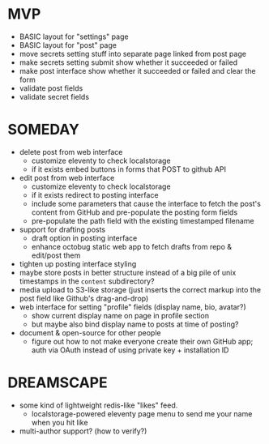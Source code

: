 # MVP

- BASIC layout for "settings" page
- BASIC layout for "post" page
- move secrets setting stuff into separate page linked from post page
- make secrets setting submit show whether it succeeded or failed
- make post interface show whether it succeeded or failed and clear the form
- validate post fields
- validate secret fields

# SOMEDAY

- delete post from web interface
  - customize eleventy to check localstorage
  - if it exists embed buttons in forms that POST to github API
- edit post from web interface
  - customize eleventy to check localstorage
  - if it exists redirect to posting interface
  - include some parameters that cause the interface to fetch the post's content from GitHub and pre-populate the posting form fields
  - pre-populate the path field with the existing timestamped filename
- support for drafting posts
  - draft option in posting interface
  - enhance octobug static web app to fetch drafts from repo & edit/post them
- tighten up posting interface styling
- maybe store posts in better structure instead of a big pile of unix timestamps in the `content` subdirectory?
- media upload to S3-like storage (just inserts the correct markup into the post field like Github's drag-and-drop)
- web interface for setting "profile" fields (display name, bio, avatar?)
  - show current display name on page in profile section
  - but maybe also bind display name to posts at time of posting?
- document & open-source for other people
  - figure out how to not make everyone create their own GitHub app; auth via OAuth instead of using private key + installation ID

# DREAMSCAPE

- some kind of lightweight redis-like "likes" feed.
  - localstorage-powered eleventy page menu to send me your name when you hit like
- multi-author support? (how to verify?)
